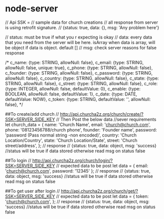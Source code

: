 # node-server
// Api SSK =
// sample data for church creations
// all response from server is using retrofit signature.
// {status: true, data: {}, msg: 'Any problem here'}

// status: must be true if what you r expecting is okay
// data: every data that you need from the server will be here. isArray when data is array, will be object if data is object. default []
// msg: check server reasons for false response

/*
    c_name: {type: STRING, allowNull: false},
    c_email: {type: STRING, allowNull: false, unique: true},
    c_phone: {type: STRING, allowNull: false},
    c_founder: {type: STRING, allowNull: false},
    c_password: {type: STRING, allowNull: false},
    c_country: {type: STRING, allowNull: false},
    c_state: {type: STRING, allowNull: false},
    c_street: {type: STRING, allowNull: false},
    c_role: {type: INTEGER, allowNull: false, defaultValue: 0},
    c_enable: {type: BOOLEAN, allowNull: false, defaultValue: 1},
    c_date: {type: DATE, defaultValue: NOW},
    c_token: {type: STRING, defaultValue: '', allowNull: false},
 */

##To create/add church
// http://api.churcha2z.org/church/create/?SSK=SERVER_SIDE_KEY
// Then Post the below data
//sever requirements
let church_data = {
    name: 'Church Name',
    email: 'church@church.com',
    phone: '08123456788/church phone',
    founder: 'Founder name',
    password: 'password (Pass normal string -non encoded)',
    country: 'Church Location/Country',
    state: 'Church Location/State',
    street: 'Church street/address',
};
// response
// {status: true, data: object, msg: 'success} //status will be true if data stored otherwise read msg on status false


##To login
// http://api.churcha2z.org/church/login/?SSK=SERVER_SIDE_KEY
// expected data to be post
let data = {
  email: 'church@church.com',
  password: '12345'
};
// response
// {status: true, data: object, msg: 'success} //status will be true if data stored otherwise read msg on status false


##To get user after login
// http://api.churcha2z.org/church/get/?SSK=SERVER_SIDE_KEY
// expected data to be post
let data = {
    token: 'church@church.com',
};
// response
// {status: true, data: object, msg: 'success} //status will be true if data stored otherwise read msg on status false

